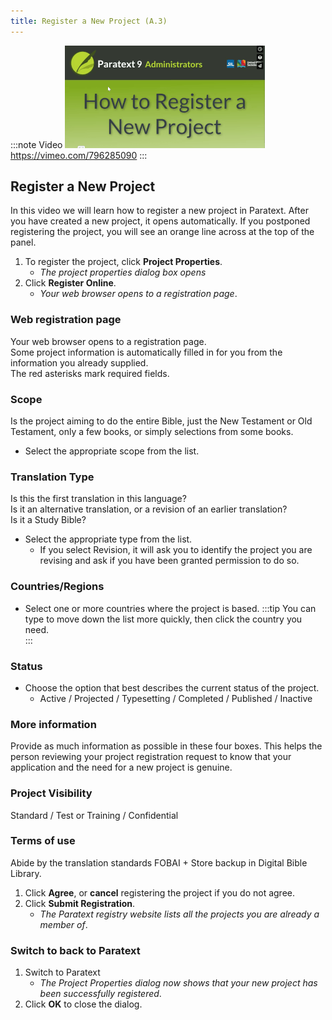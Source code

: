 ```yaml
---
title: Register a New Project (A.3)
---
```


:::note Video
[![ ](media/A.3.png)](https://vimeo.com/796285090)  
https://vimeo.com/796285090
:::

## Register a New Project
In this video we will learn how to register a new project in Paratext. 
After you have created a new project, it opens automatically. 
If you postponed registering the project, you will see an orange line across at the top of the panel. 
1. To register the project, click **Project Properties**. 
   - *The project properties dialog box opens*
1. Click **Register Online**. 
   - *Your web browser opens to a registration page*. 
### Web registration page
Your web browser opens to a registration page.  
Some project information is automatically filled in for you from the information you already supplied.  
The red asterisks mark required fields.  
### Scope
Is the project aiming to do the entire Bible, just the New Testament or Old Testament, only a few books, or simply selections from some books. 
- Select the appropriate scope from the list. 
### Translation Type 
Is this the first translation in this language?  
Is it an alternative translation, or a revision of an earlier translation?  
Is it a Study Bible?  
- Select the appropriate type from the list.  
  -	If you select Revision, it will ask you to identify the project you are revising and ask if you have been granted permission to do so. 
### Countries/Regions
- Select one or more countries where the project is based. 
:::tip
You can type to move down the list more quickly, then click the country you need.  
:::
### Status 
- Choose the option that best describes the current status of the project. 
  - Active / Projected / Typesetting / Completed / Published / Inactive 
### More information
Provide as much information as possible in these four boxes. This helps the person reviewing your project registration request to know that your application and the need for a new project is genuine. 
### Project Visibility
Standard / Test or Training / Confidential 
### Terms of use
Abide by the translation standards FOBAI + Store backup in Digital Bible Library. 
1. Click **Agree**, or **cancel** registering the project if you do not agree. 
1. Click **Submit Registration**. 
   - *The Paratext registry website lists all the projects you are already a member of*. 
### Switch to back to Paratext
1. Switch to Paratext
   - *The Project Properties dialog now shows that your new project has been successfully registered*. 
1. Click **OK** to close the dialog. 


